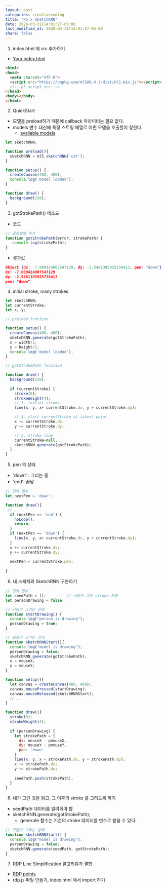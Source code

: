 ```yaml
---
layout: post
categories: creativecoding
title: "P5 x SketchRNN"
date: 2020-03-31T14:01:27-05:00
last_modified_at: 2020-03-31T14:01:27-05:00
share: false
---
```


1. index.html 에 src 추가하기
- [Your index.html](https://learn.ml5js.org/docs/#/tutorials/hello-ml5?id=code)

```html
<html>
<head>
  <meta charset="UTF-8">
  <script src="https://unpkg.com/ml5@0.4.3/dist/ml5.min.js"></script>
  <!-- p5 script src -->
</head>
<body></body>
</html>
```

2. QuickStart

- 모델을 preload하기 때문에 callback 파라미터는 필요 없다.
- models 변수 대신에 특정 스트링 배열로 어떤 모델을 호출할지 정한다. 
    - [available models](https://github.com/ml5js/ml5-library/blob/master/src/SketchRNN/models.js)

```js
let sketchRNN;

function preload(){
  sketchRNN = ml5.sketchRNN('cat'); 
}

function setup() {
  createCanvas(400, 400);
  console.log('model loaded');
}

function draw() {
  background(220);
}
```

3. gotStrokePath() 메소드

- 코드

```js
// 글로벌에 추가
function gotStrokePath(error, strokePath) {
   console.log(strokePath); 
}
```

- 결과값

```json
Object {dx: -7.009424007547129, dy: -2.5481305925730413, pen: "down"}
dx: -7.009424007547129
dy: -2.5481305925730413
pen: "down"
```

4. initial stroke, many strokes

```js
let sketchRNN;
let currentStroke;
let x, y;

// preload function

function setup() {
  createCanvas(400, 400);
  sketchRNN.generate(gotStrokePath);
  x = width/2;
  y = height/2;
  console.log('model loaded');
}

// gotStrokePath function

function draw() {
  background(220);
  
  if (currentStroke) {
    stroke(0);
    strokeWeight(4);
    // 1. initial stroke
    line(x, y, x+ currentStroke.dx, y + currentStroke.dy); 

    // 3. start currentStroke at latest point
    x += currentStroke.dx;
    y += currentStroke.dy;

    // 2. stroke loop
    currentStroke=null;
    sketchRNN.generate(gotStrokePath);
  }
}
```

5. pen 의 상태

- 'down' : 그리는 중
- 'end': 끝남

```js
// 전역 변수
let nextPen = 'down';

function draw(){
 //...
  if (nextPen == 'end') {
    noLoop();
    return;
  }
  if (nextPen == 'down') {
    line(x, y, x+ currentStroke.dx, y + currentStroke.dy); 
  }
  x += currentStroke.dx;
  y += currentStroke.dy;
  
  nextPen = currentStroke.pen;
    
}
```

6. 내 스케치와 SketchRNN 구분하기

```js
// 전역 변수
let seedPath = [];         // 사람이 그린 stroke 저장
let personDrawing = false;

// 사람이 그리는 상태
function startDrawing() {
  console.log("person is drawing");
  personDrawing = true;
}

// 모델이 그리는 상태
function sketchRNNStart(){
  console.log("model is drawing");
  personDrawing = false;
  sketchRNN.generate(gotStrokePath);
  x = mouseX;
  y = mouseY;
}

function setup(){
  let canvas = createCanvas(400, 400);
  canvas.mousePressed(startDrawing);
  canvas.mouseReleased(sketchRNNStart);
  // ...
}

function draw(){
  stroke(0);
  strokeWeight(4);
  
  if (personDrawing) {
    let strokePath = {
      dx: mouseX - pmouseX,
      dy: mouseY - pmouseY,
      pen: 'down'
    }
    line(x, y, x + strokePath.dx, y + strokePath.dy);
    x += strokePath.dx;
    y += strokePath.dy;
    
    seedPath.push(strokePath);
  }
}
```

6. 내가 그린 것을 읽고, 그 이후의 stroke 를 그리도록 하기

- seedPath 데이터를 알려줘야 함
- sketchRNN.generate(gotStrokePath);
  - generate 함수는 기존의 stroke 데이터를 변수로 받을 수 있다.

```js
// 모델이 그리는 상태
function sketchRNNStart() {
  console.log("model is drawing");
  personDrawing = false;
  sketchRNN.generate(seedPath, gotStrokePath);
}
```

7. RDP Line Simplification 알고리즘과 결합

- [RDP points](https://www.youtube.com/watch?v=nSYw9GrakjY)
- rdp.js 파일 만들기, index.html 에서 import 하기

